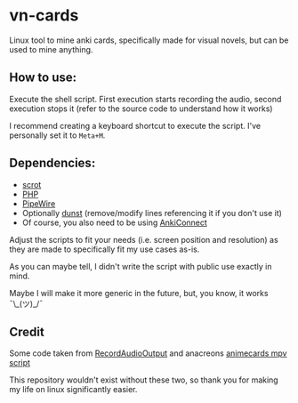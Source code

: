 # vn-cards
Linux tool to mine anki cards, specifically made for visual novels, but can be used to mine anything.

## How to use:
Execute the shell script. First execution starts recording the audio, second execution stops it
(refer to the source code to understand how it works)

I recommend creating a keyboard shortcut to execute the script.
I've personally set it to `Meta+M`.

## Dependencies:
* [scrot](https://github.com/dreamer/scrot)
* [PHP](https://www.php.net/)
* [PipeWire](https://pipewire.org/)
* Optionally [dunst](https://github.com/dunst-project/dunst) (remove/modify lines referencing it if you don't use it)
* Of course, you also need to be using [AnkiConnect](https://ankiweb.net/shared/info/2055492159)

Adjust the scripts to fit your needs (i.e. screen position and resolution) as they are made to specifically fit my use cases as-is.

As you can maybe tell, I didn't write the script with public use exactly in mind.

Maybe I will make it more generic in the future, but, you know, it works ¯\\\_(ツ)_/¯

## Credit
Some code taken from [RecordAudioOutput](https://github.com/JayXT/RecordAudioOutput) and anacreons [animecards mpv script](https://anacreondjt.gitlab.io/docs/mpvscript/)

This repository wouldn't exist without these two, so thank you for making my life on linux significantly easier.
